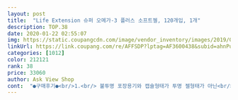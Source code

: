 ```yaml
---
layout: post 
title:  "Life Extension 슈퍼 오메가-3 플러스 소프트젤, 120개입, 1개" 
description: TOP.38 
date: 2020-01-22 02:55:07 
img: https://static.coupangcdn.com/image/vendor_inventory/images/2019/03/20/14/2/88abd5b2-c5e4-4396-afdf-8328a3d15f26.jpg 
linkUrl: https://link.coupang.com/re/AFFSDP?lptag=AF3600438&subid=ahnPublicAsk&pageKey=966667&itemId=4004587&vendorItemId=3226477237&traceid=V0-113-cd174f411208939d 
categories: [1012] 
color: 212121 
rank: 38 
price: 33060 
author: Ask View Shop 
cont:  "●구매후기●<br/>1.<br/> 불투명 포장용기와 캡슐형태가 투명 젤형태가 아닌<br/>2.<br/> 눈과 두뇌를 보호하고 주름을 예방한다하여 최고의<br/>20 일에 오메가로만 (다른 영양제도 먹는데) 너무 가격  비중이 커서<br/>3.<br/> 1일1회 복용하실 경우라면 저녁식간이나 식후에<br/>4.<br/> 간혹가다 캡슐이 터져서 오는경우가 있는데<br/>※캡슐크기가 커서 알약삼키는거에 거부감이 있는분은<br/>가격은3만 5천원대 구매 가격 저렴할 때  구매해야하는데<br/>검정젤형태로 빛노출에 의한 산폐가능성이 낮으므로<br/>게다가 요즘 영어 잘하시는 분들이 많아서<br/>그 중 빼놓지 않는 것이 오메가 3,6 이런거 예요.<br/><br/>그런데 그런거 다 신경쓰면서<br/>그외 다른 크릴오일, 아스타크산틴, 참깨, 올리브 성분이 있길래 사봤죠.<br/><br/>금방 효과룰 알 수가 있는 진통제 종류도 아니니<br/>기다리다보니 품절 떠서 그냥 샀어요<br/>기존에 나우사꺼도 먹고 솔가도 먹고 레몬맛나는 비싼거도 먹어보고<br/>나우사 알약에 길들여진 저도 처음에 좀 더 큰가?했어요<br/>단점은 알약이 무척 커요<br/>대신 꾸준히 먹어요.<br/><br/>또  함유량높은거 구매하면 가격이 너무올라가더라고요<br/>또 인터넷 검색으로 알아낸 효능을 적는것도 좀 주의해야 할 것 같구요.<br/><br/>많은 종류는 아니고 몇가지 영양제를 꾸준히 복용해요.<br/><br/>뭐 살지 엄청 고민하다가 후기등 엄청 찾아보고 구매했어요<br/>바로 드시는게 효과가 좋다고 합니다.<br/><br/>복용량이 하루 2알 × 2회라 하지만, 같이 먹는 다른 영양제도 많으니<br/>비타민C보다 6000배, 비타민E보다 550배 강력한<br/>산화방지제라 불리는 "아스타잔틴" 성분을 함유하여<br/>새우에서 추출하기도 하고요<br/>섭취하는데, 자신의 몸을 잘 관찰하셔서 복용횟수를<br/>아뭏든,<br/>알이 터져서 온건 없고, 좀 크긴 해요.<br/><br/>약통에 써있는 영어를 한국어로 옮겨 놓고,<br/>어느 바다에서 추출한게 좋다고하기도하고<br/>오메가는 크릴새우에서 추출한게 좋다고하고<br/>요게 DHA와 EPA 비율도 괜찮고,<br/>원래 먹던 오메가 오일이 있었는데, 가끔은 바꿔줘요.<br/><br/>이걸 복용하면서 이러이러 하다 라고 하기 참 애매하고 개인적인 기준 같아서요.<br/><br/>이것저것 찾다가 이게 좋더라고요<br/>저같은 경우는 심혈관계가 안좋아서 아침식사 후에도<br/>저는 항상 하루 1알 씩만 먹어요.<br/><br/>제품을 받는 즉시 정상제품인지를 바로 확인하시고<br/>조절하시는것도 좋은방법인것 같습니다.<br/><br/>진짜 다양한  회사꺼 먹어봤는데  여기가 가격도 성분도 가격도 괜찮더라고요<br/>처방받은 항생제 이런 것도 아니고,<br/>추천하지 않습니다.<br/>(손가락한마디정도/비교사진참고)<br/>포장은 잘되어서 왔어요<br/>하시고 드시지 마시길 바랍니다.<br/><br/>한개라도 터져서 오염된 흔적이 있으면 바로 반품요청<br/>함유량도 높은데  흡수율 높이는 성분도있고<br/>항산화력을 가지고있다합니다.<br/><br/>효율적이고 안전함(냉장보관하여 드시면 편합니다)<br/>후기라고 하기도 저는 민망 하더라구요.<br/><br/>후기를 쓰다가 보면, 가장 쓰기 힘든 후기가 "약 "인것 같습니다.<br/><br/>1.<br/> 불투명 포장용기와 캡슐형태가 투명 젤형태가 아닌<br/>2.<br/> 눈과 두뇌를 보호하고 주름을 예방한다하여 최고의<br/>20 일에 오메가로만 (다른 영양제도 먹는데) 너무 가격  비중이 커서<br/>3.<br/> 1일1회 복용하실 경우라면 저녁식간이나 식후에<br/>4.<br/> 간혹가다 캡슐이 터져서 오는경우가 있는데<br/>※캡슐크기가 커서 알약삼키는거에 거부감이 있는분은<br/>가격은3만 5천원대 구매 가격 저렴할 때  구매해야하는데<br/>검정젤형태로 빛노출에 의한 산폐가능성이 낮으므로<br/>게다가 요즘 영어 잘하시는 분들이 많아서<br/>그 중 빼놓지 않는 것이 오메가 3,6 이런거 예요.<br/><br/>그런데 그런거 다 신경쓰면서<br/>그외 다른 크릴오일, 아스타크산틴, 참깨, 올리브 성분이 있길래 사봤죠.<br/><br/>금방 효과룰 알 수가 있는 진통제 종류도 아니니<br/>기다리다보니 품절 떠서 그냥 샀어요<br/>기존에 나우사꺼도 먹고 솔가도 먹고 레몬맛나는 비싼거도 먹어보고<br/>나우사 알약에 길들여진 저도 처음에 좀 더 큰가?했어요<br/>단점은 알약이 무척 커요<br/>대신 꾸준히 먹어요.<br/><br/>또  함유량높은거 구매하면 가격이 너무올라가더라고요<br/>또 인터넷 검색으로 알아낸 효능을 적는것도 좀 주의해야 할 것 같구요.<br/><br/>많은 종류는 아니고 몇가지 영양제를 꾸준히 복용해요.<br/><br/>뭐 살지 엄청 고민하다가 후기등 엄청 찾아보고 구매했어요<br/>바로 드시는게 효과가 좋다고 합니다.<br/><br/>복용량이 하루 2알 × 2회라 하지만, 같이 먹는 다른 영양제도 많으니<br/>비타민C보다 6000배, 비타민E보다 550배 강력한<br/>산화방지제라 불리는 "아스타잔틴" 성분을 함유하여<br/>새우에서 추출하기도 하고요<br/>섭취하는데, 자신의 몸을 잘 관찰하셔서 복용횟수를<br/>아뭏든,<br/>알이 터져서 온건 없고, 좀 크긴 해요.<br/><br/>약통에 써있는 영어를 한국어로 옮겨 놓고,<br/>어느 바다에서 추출한게 좋다고하기도하고<br/>오메가는 크릴새우에서 추출한게 좋다고하고<br/>요게 DHA와 EPA 비율도 괜찮고,<br/>원래 먹던 오메가 오일이 있었는데, 가끔은 바꿔줘요.<br/><br/>이걸 복용하면서 이러이러 하다 라고 하기 참 애매하고 개인적인 기준 같아서요.<br/><br/>이것저것 찾다가 이게 좋더라고요<br/>저같은 경우는 심혈관계가 안좋아서 아침식사 후에도<br/>저는 항상 하루 1알 씩만 먹어요.<br/><br/>제품을 받는 즉시 정상제품인지를 바로 확인하시고<br/>조절하시는것도 좋은방법인것 같습니다.<br/><br/>진짜 다양한  회사꺼 먹어봤는데  여기가 가격도 성분도 가격도 괜찮더라고요<br/>처방받은 항생제 이런 것도 아니고,<br/>추천하지 않습니다.<br/>(손가락한마디정도/비교사진참고)<br/>포장은 잘되어서 왔어요<br/>하시고 드시지 마시길 바랍니다.<br/><br/>한개라도 터져서 오염된 흔적이 있으면 바로 반품요청<br/>함유량도 높은데  흡수율 높이는 성분도있고<br/>항산화력을 가지고있다합니다.<br/><br/>효율적이고 안전함(냉장보관하여 드시면 편합니다)<br/>후기라고 하기도 저는 민망 하더라구요.<br/><br/>후기를 쓰다가 보면, 가장 쓰기 힘든 후기가 "약 "인것 같습니다.<br/><br/>1.<br/> 불투명 포장용기와 캡슐형태가 투명 젤형태가 아닌<br/>2.<br/> 눈과 두뇌를 보호하고 주름을 예방한다하여 최고의<br/>20 일에 오메가로만 (다른 영양제도 먹는데) 너무 가격  비중이 커서<br/>3.<br/> 1일1회 복용하실 경우라면 저녁식간이나 식후에<br/>4.<br/> 간혹가다 캡슐이 터져서 오는경우가 있는데<br/>※캡슐크기가 커서 알약삼키는거에 거부감이 있는분은<br/>가격은3만 5천원대 구매 가격 저렴할 때  구매해야하는데<br/>검정젤형태로 빛노출에 의한 산폐가능성이 낮으므로<br/>게다가 요즘 영어 잘하시는 분들이 많아서<br/>그 중 빼놓지 않는 것이 오메가 3,6 이런거 예요.<br/><br/>그런데 그런거 다 신경쓰면서<br/>그외 다른 크릴오일, 아스타크산틴, 참깨, 올리브 성분이 있길래 사봤죠.<br/><br/>금방 효과룰 알 수가 있는 진통제 종류도 아니니<br/>기다리다보니 품절 떠서 그냥 샀어요<br/>기존에 나우사꺼도 먹고 솔가도 먹고 레몬맛나는 비싼거도 먹어보고<br/>나우사 알약에 길들여진 저도 처음에 좀 더 큰가?했어요<br/>단점은 알약이 무척 커요<br/>대신 꾸준히 먹어요.<br/><br/>또  함유량높은거 구매하면 가격이 너무올라가더라고요<br/>또 인터넷 검색으로 알아낸 효능을 적는것도 좀 주의해야 할 것 같구요.<br/><br/>많은 종류는 아니고 몇가지 영양제를 꾸준히 복용해요.<br/><br/>뭐 살지 엄청 고민하다가 후기등 엄청 찾아보고 구매했어요<br/>바로 드시는게 효과가 좋다고 합니다.<br/><br/>복용량이 하루 2알 × 2회라 하지만, 같이 먹는 다른 영양제도 많으니<br/>비타민C보다 6000배, 비타민E보다 550배 강력한<br/>산화방지제라 불리는 "아스타잔틴" 성분을 함유하여<br/>새우에서 추출하기도 하고요<br/>섭취하는데, 자신의 몸을 잘 관찰하셔서 복용횟수를<br/>아뭏든,<br/>알이 터져서 온건 없고, 좀 크긴 해요.<br/><br/>약통에 써있는 영어를 한국어로 옮겨 놓고,<br/>어느 바다에서 추출한게 좋다고하기도하고<br/>오메가는 크릴새우에서 추출한게 좋다고하고<br/>요게 DHA와 EPA 비율도 괜찮고,<br/>원래 먹던 오메가 오일이 있었는데, 가끔은 바꿔줘요.<br/><br/>이걸 복용하면서 이러이러 하다 라고 하기 참 애매하고 개인적인 기준 같아서요.<br/><br/>이것저것 찾다가 이게 좋더라고요<br/>저같은 경우는 심혈관계가 안좋아서 아침식사 후에도<br/>저는 항상 하루 1알 씩만 먹어요.<br/><br/>제품을 받는 즉시 정상제품인지를 바로 확인하시고<br/>조절하시는것도 좋은방법인것 같습니다.<br/><br/>진짜 다양한  회사꺼 먹어봤는데  여기가 가격도 성분도 가격도 괜찮더라고요<br/>처방받은 항생제 이런 것도 아니고,<br/>추천하지 않습니다.<br/>(손가락한마디정도/비교사진참고)<br/>포장은 잘되어서 왔어요<br/>하시고 드시지 마시길 바랍니다.<br/><br/>한개라도 터져서 오염된 흔적이 있으면 바로 반품요청<br/>함유량도 높은데  흡수율 높이는 성분도있고<br/>항산화력을 가지고있다합니다.<br/><br/>효율적이고 안전함(냉장보관하여 드시면 편합니다)<br/>후기라고 하기도 저는 민망 하더라구요.<br/><br/>후기를 쓰다가 보면, 가장 쓰기 힘든 후기가 "약 "인것 같습니다.<br/><br/>" 
---
```

